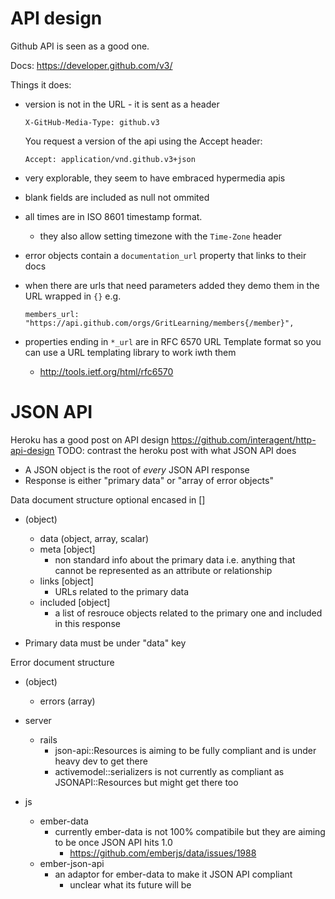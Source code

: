 # API design

Github API is seen as a good one.

Docs: https://developer.github.com/v3/

Things it does:

- version is not in the URL - it is sent as a header

    ```
    X-GitHub-Media-Type: github.v3
    ```

    You request a version of the api using the Accept header:

    ```
    Accept: application/vnd.github.v3+json
    ```

- very explorable, they seem to have embraced hypermedia apis
- blank fields are included as null not ommited
- all times are in ISO 8601 timestamp format.
    - they also allow setting timezone with the `Time-Zone` header
- error objects contain a `documentation_url` property that links to their docs
- when there are urls that need parameters added they demo them in the URL
  wrapped in `{}` e.g.
    ```
    members_url: "https://api.github.com/orgs/GritLearning/members{/member}",
    ```
- properties ending in `*_url` are in RFC 6570 URL Template format so you can
  use a URL templating library to work iwth them
    - http://tools.ietf.org/html/rfc6570

# JSON API

Heroku has a good post on API design
https://github.com/interagent/http-api-design TODO: contrast the heroku post
with what JSON API does

- A JSON object is the root of _every_ JSON API response
- Response is either "primary data" or "array of error objects"

Data document structure optional encased in []

- (object)
    - data (object, array, scalar)
    - meta [object]
        - non standard info about the primary data i.e. anything that cannot be
          represented as an attribute or relationship
    - links [object]
        - URLs related to the primary data
    - included [object]
        - a list of resrouce objects related to the primary one and included in
          this response

- Primary data must be under "data" key

Error document structure

- (object)
    - errors (array)

- server
    - rails
        - json-api::Resources is aiming to be fully compliant and is under heavy
          dev to get there
        - activemodel::serializers is not currently as compliant as
          JSONAPI::Resources but might get there too
- js
    - ember-data
        - currently ember-data is not 100% compatibile but they are aiming to be
          once JSON API hits 1.0
            - https://github.com/emberjs/data/issues/1988
    - ember-json-api
        - an adaptor for ember-data to make it JSON API compliant
            - unclear what its future will be
